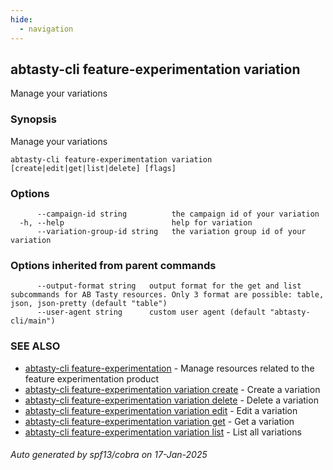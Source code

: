 ```yaml
---
hide:
  - navigation
---
```

## abtasty-cli feature-experimentation variation

Manage your variations

### Synopsis

Manage your variations

```
abtasty-cli feature-experimentation variation [create|edit|get|list|delete] [flags]
```

### Options

```
      --campaign-id string          the campaign id of your variation
  -h, --help                        help for variation
      --variation-group-id string   the variation group id of your variation
```

### Options inherited from parent commands

```
      --output-format string   output format for the get and list subcommands for AB Tasty resources. Only 3 format are possible: table, json, json-pretty (default "table")
      --user-agent string      custom user agent (default "abtasty-cli/main")
```

### SEE ALSO

* [abtasty-cli feature-experimentation](abtasty-cli_feature-experimentation.md)	 - Manage resources related to the feature experimentation product
* [abtasty-cli feature-experimentation variation create](abtasty-cli_feature-experimentation_variation_create.md)	 - Create a variation
* [abtasty-cli feature-experimentation variation delete](abtasty-cli_feature-experimentation_variation_delete.md)	 - Delete a variation
* [abtasty-cli feature-experimentation variation edit](abtasty-cli_feature-experimentation_variation_edit.md)	 - Edit a variation
* [abtasty-cli feature-experimentation variation get](abtasty-cli_feature-experimentation_variation_get.md)	 - Get a variation
* [abtasty-cli feature-experimentation variation list](abtasty-cli_feature-experimentation_variation_list.md)	 - List all variations

###### Auto generated by spf13/cobra on 17-Jan-2025
